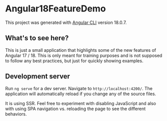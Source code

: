 # Angular18FeatureDemo

This project was generated with [Angular CLI](https://github.com/angular/angular-cli) version 18.0.7.

## What's to see here?

This is just a small application that highlights some of the new features of Angular 17 / 18. This is only meant for training purposes and is not supposed to follow any best practices, but just for quickly showing examples.

## Development server

Run `ng serve` for a dev server. Navigate to `http://localhost:4200/`. The application will automatically reload if you change any of the source files.

It is using SSR. Feel free to experiment with disabling JavaScript and also with using SPA navigation vs. reloading the page to see the different behaviors.
